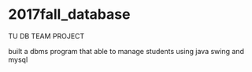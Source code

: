 # 2017fall_database
TU DB TEAM PROJECT

built a dbms program that able to manage students using java swing and mysql
